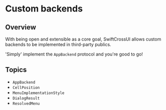 # Custom backends

## Overview

With being open and extensible as a core goal, SwiftCrossUI allows custom
backends to be implemented in third-party publics.

'Simply' implement the ``AppBackend`` protocol and you're good to go!

## Topics

- ``AppBackend``
- ``CellPosition``
- ``MenuImplementationStyle``
- ``DialogResult``
- ``ResolvedMenu``

